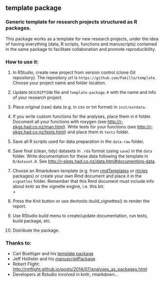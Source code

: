 ## template package

### Generic template for research projects structured as R packages.

This package works as a template for new research projects, 
under the idea of having everything (data, R scripts, functions
and manuscripts) contained in the same package to facilitate collaboration 
and promote reproducibility.


### How to use it:


1. In RStudio, create new project from version control (clone Git repository). The repository url is `https://github.com/Pakillo/template`. Choose your project name and folder location.

2. Update `DESCRIPTION` file and `template-package.R` with the name and info of your research project.

3. Place original (raw) data (e.g. in csv or txt format) in `inst/extdata`.

4. If you write custom functions for the analyses, place them in `R` folder. 
Document all your functions with roxygen (see http://r-pkgs.had.co.nz/man.html). 
Write tests for your functions (see http://r-pkgs.had.co.nz/tests.html) and place them in `tests` folder.

5. Save all R scripts used for data preparation in the `data-raw` folder.

6. Save final (clean, tidy) datasets in `.rda` format (using `save`) in the `data` folder.
Write documentation for these data following the template in `R/dataset.R`. See http://r-pkgs.had.co.nz/data.html#documenting-data.

7. Choose an Rmarkdown template (e.g. from [rmdTemplates](https://github.com/Pakillo/rmdTemplates) or [rticles](https://github.com/rstudio/rticles) packages) or create your own Rmd document and place it in the `vignettes` folder. Remember that this Rmd document must include info about knitr as the vignette engine, i.e. this bit:  
+<!--  
+%\VignetteEngine{knitr}  
+%\VignetteIndexEntry{Vignette title}  
+-->

8. Press the Knit button or use devtools::build_vignettes() to render the report.

9. Use RStudio build menu to create/update documentation, run tests, build package, etc.

10. Distribute the package.



### Thanks to:

* Carl Boettiger and his [template package](https://github.com/cboettig/template)
* Jeff Hollister and his [manuscriptPackage](https://github.com/jhollist/manuscriptPackage)
* Robert Flight: http://rmflight.github.io/posts/2014/07/analyses_as_packages.html
* Developers at Rstudio involved in knitr, rmarkdown...


